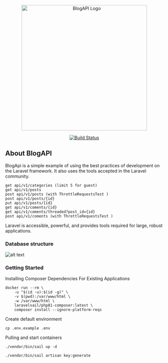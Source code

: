 <p align="center"><a href="http://localhost" target="_blank"><img src="https://github.com/nsankov/laravel-blog-RESTful/blob/main/_documentation/logo.png?raw=true" width="400" alt="BlogAPI Logo"></a></p>

<p align="center">
<a href="https://travis-ci.org/laravel/framework"><img src="https://travis-ci.org/laravel/framework.svg" alt="Build Status"></a>

[comment]: <> (<a href="https://packagist.org/packages/laravel/framework"><img src="https://img.shields.io/packagist/dt/laravel/framework" alt="Total Downloads"></a>)

[comment]: <> (<a href="https://packagist.org/packages/laravel/framework"><img src="https://img.shields.io/packagist/v/laravel/framework" alt="Latest Stable Version"></a>)

[comment]: <> (<a href="https://packagist.org/packages/laravel/framework"><img src="https://img.shields.io/packagist/l/laravel/framework" alt="License"></a>)
</p>

## About BlogAPI

BlogApi is a simple example of using the best practices of development on the Laravel framework. It also uses the tools accepted in the Laravel community.

```
get api/v1/categories (limit 5 for guest)
get api/v1/posts
post api/v1/posts (with ThrottleRequestsTest )
post api/v1/posts/{id}
put api/v1/posts/{id}
get api/v1/coments/{id}
get api/v1/coments/threaded?post_id={id}
post api/v1/coments (with ThrottleRequestsTest )
```

Laravel is accessible, powerful, and provides tools required for large, robust applications.

### Database structure
![alt text](https://github.com/nsankov/laravel-blog-RESTful/blob/main/_documentation/db_diagram.png?raw=true)

### Getting Started
Installing Composer Dependencies For Existing Applications
```
docker run --rm \
    -u "$(id -u):$(id -g)" \
    -v $(pwd):/var/www/html \
    -w /var/www/html \
    laravelsail/php81-composer:latest \
    composer install --ignore-platform-reqs
```
Create default environment
```
cp .env.example .env
```
Pulling and start containers
```
./vendor/bin/sail up -d
```
```
./vendor/bin/sail artisan key:generate
```

